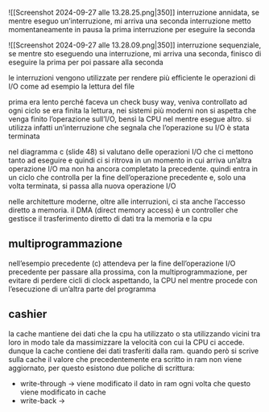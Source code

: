 ![[Screenshot 2024-09-27 alle 13.28.25.png|350]]
interruzione annidata, se mentre eseguo un’interruzione, mi arriva una seconda interruzione metto momentaneamente in pausa la prima interruzione per eseguire la seconda

![[Screenshot 2024-09-27 alle 13.28.09.png|350]]
interruzione sequenziale, se mentre sto eseguendo una interruzione, mi arriva una seconda, finisco di eseguire la prima per poi passare alla seconda

le interruzioni vengono utilizzate per rendere più efficiente le operazioni di I/O come ad esempio la lettura del file

prima era lento perché faceva un check busy way, veniva controllato ad ogni  ciclo se era finita la lettura, nei sistemi più moderni non si aspetta che venga finito l’operazione sull’I/O, bensì la CPU nel mentre esegue altro. si utilizza infatti un’interruzione che segnala che l’operazione su I/O è stata terminata

nel diagramma c (slide 48) si valutano delle operazioni I/O che ci mettono tanto ad eseguire e quindi ci si ritrova in un momento in cui arriva un’altra operazione I/O ma non ha ancora completato la precedente. quindi entra in un ciclo che controlla per la fine dell’operazione precedente e, solo una volta terminata, si passa alla nuova operazione I/O


nelle architetture moderne, oltre alle interruzioni, ci sta anche l’accesso diretto a memoria. il DMA (direct memory access) è un controller che gestisce il trasferimento diretto di dati tra la memoria e la cpu


## multiprogrammazione
nell’esempio precedente (c) attendeva per la fine dell’operazione I/O precedente per passare alla prossima, con la multiprogrammazione, per evitare di perdere cicli di clock aspettando, la CPU nel mentre procede con l’esecuzione di un’altra parte del programma


## cashier
la cache mantiene dei dati che la cpu ha utilizzato o sta utilizzando vicini tra loro in modo tale da massimizzare la velocità con cui la CPU ci accede. dunque la cache contiene dei dati trasferiti dalla ram.
quando però si scrive sulla cache il valore che precedentemente era scritto in ram non viene aggiornato, per questo esistono due poliche di scrittura:
- write-through → viene modificato il dato in ram ogni volta che questo viene modificato in cache
- write-back → 

